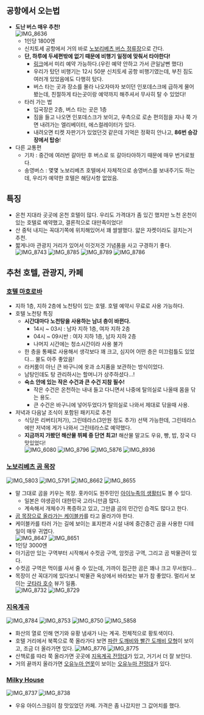 ## 공항에서 오는법
- **도난 버스 매우 추천!**  
![IMG_8636](https://github.com/user-attachments/assets/4189e775-57aa-4f6c-9278-f900b4ed909c)
  - 1인당 1800엔
  - 신치토세 공항에서 거의 바로 [노보리베츠 버스 정류장](https://maps.app.goo.gl/fYsbQCwU5EbZ9yFQ9)으로 간다.
  - **단, 하루에 두세편밖에 없기 때문에 비행기 일정에 맞춰서 타야한다!**
    - [링크](https://japanbuslines.com/ko/bus_search/hokkaido/new_chitose_airport/hokkaido/noboribetsu/)에서 미리 예약 가능하다.(우린 예약 안하고 가서 큰일날뻔 했다)
    - 우리가 탔던 비행기는 12시 50분 신치토세 공항 비행기였는데, 부친 짐도 여러개 있었음에도 다행히 탔다.
    - 버스 타는 곳과 장소를 몰라 나오자마자 보이던 인포데스크에 급하게 물어봤는데, 친절하게 타는곳이랑 예약까지 해주셔서 무사히 탈 수 있었다!
  - 타러 가는 법
    - 입국장은 2층, 버스 타는 곳은 1층
    - 짐을 들고 나오면 인포데스크가 보이고, 우측으로 로손 편의점을 지나 쭉 가면 내려가는 엘리베이터, 에스컬레이터가 있다.
    - 내려오면 티켓 자판기가 있었던것 같은데 기억은 정확히 안나고, **86번 승강장에서 탑승**!
- 다른 교통편
  - 기차 : 중간에 여러번 갈아탄 후 버스로 또 갈아타야하기 때문에 매우 번거로웠다.
  - 송영버스 : 몇몇 노보리베츠 호텔에서 자체적으로 송영버스를 보내주기도 하는데, 우리가 예약한 호텔은 해당사항 없었음.

## 특징
- 온천 지대라 곳곳에 온천 호텔이 많다. 우리도 가격대가 좀 있긴 했지만 노천 온천이 있는 호텔로 예약했고, 결론적으로 대만족이었다!
- 산 중턱 내지는 꼭대기쪽에 위치해있어서 꽤 쌀쌀했다. 얇은 자켓이라도 걸치는거 추천.
- 짧게나마 관광지 거리가 있어서 이것저것 기념품을 사고 구경하기 좋다.  
![IMG_8743](https://github.com/user-attachments/assets/bad140d1-7d07-4c4f-abe9-d8aa1f8f9d60)
![IMG_8785](https://github.com/user-attachments/assets/18f20c45-aedf-41fa-b184-6021fc50238f)
![IMG_8789](https://github.com/user-attachments/assets/ca61007d-041d-4ba6-ae7e-1516f0280209)
![IMG_8786](https://github.com/user-attachments/assets/d91aca44-a0d6-49b7-8c47-afb08247a7f7)

## 추천 호텔, 관광지, 카페

### [호텔 마호로바](https://maps.app.goo.gl/TWgxXZacoErQM4F67)
- 지하 1층, 지하 2층에 노천탕이 있는 호텔. 호텔 예약시 무료로 사용 가능하다.
- 호텔 노천탕 특징
  - **시간대마다 노천탕을 사용하는 남녀 층이 바뀐다.**
    - 14시 ~ 03시 : 남자 지하 1층, 여자 지하 2층
    - 04시 ~ 09시반 :  여자 지하 1층, 남자 지하 2층
    - 나머지 시간에는 청소시간이라 사용 불가
  - 한 층을 통째로 사용해서 생각보다 꽤 크고, 심지어 어떤 층은 미끄럼틀도 있었다... 물도 아주 좋았음!
  - 라커룸이 아닌 큰 바구니에 옷과 소지품을 보관하는 방식이었다.
  - 남탕인데도 탕 관리하시는 할머니가 상주하셨다...!
  - **숙소 안에 있는 작은 수건과 큰 수건 지참 필수!**
    - 작은 수건은 온천하는 내내 들고 다니면서 나중에 탈의실로 나올때 몸을 닦는 용도.
    - 큰 수건은 바구니에 넣어두었다가 탈의실로 나와서 제대로 닦을때 사용.
- 저녁과 다음날 조식이 포함된 패키지로 추천
  - 식당은 리버티(저가), 그린테라스(3만원 정도 추가) 선택 가능한데, 그린테라스에만 저녁에 게가 나와서 그린테라스로 예약했다.
  - **지금까지 가봤던 해산물 뷔페 중 단연 최고!** 해산물 말고도 우유, 빵, 밥, 장국 다 맛있었다!  
  ![IMG_6080](https://github.com/user-attachments/assets/9ef5fbbe-8220-4008-88ab-c5fd5c1f5735)
  ![IMG_8796](https://github.com/user-attachments/assets/3e10e398-e365-4f28-b7c6-4fc976072bc5)
  ![IMG_5876](https://github.com/user-attachments/assets/d623267e-dc1b-4077-b216-afed25b7c601)
  ![IMG_8936](https://github.com/user-attachments/assets/6eda8182-c30a-41cc-b781-921686acc691)

### [노보리베츠 곰 목장](https://maps.app.goo.gl/vBbncLn8ZdDpDaKx6)
![IMG_5803](https://github.com/user-attachments/assets/a75c6160-5dc0-4f63-b4eb-2c3830450a43)
![IMG_5791](https://github.com/user-attachments/assets/c7911c00-d859-4823-b4e0-0b3a67cd1916)
![IMG_8662](https://github.com/user-attachments/assets/5326053e-6007-49e9-b206-72c74cffbe09)
![IMG_8655](https://github.com/user-attachments/assets/bd86371a-b4cc-429a-a6a1-356e781a0dc2)
- 말 그대로 곰을 키우는 목장. 홋카이도 원주민인 [아이누족의 생활터](https://maps.app.goo.gl/eWmwDLwEBMg1QVc1A)도 볼 수 있다.
  - 일본은 야생곰이 대한민국 고라니만큼 많다.
  - 계속해서 개체수가 폭증하고 있고, 그만큼 곰의 민간인 습격도 많다고 한다.
- [곰 목장으로 올라가는 케이블카](https://maps.app.goo.gl/bAwXSG3czrFDXC1Y9)를 타고 올라가야 한다.
- 케이블카를 타러 가는 길에 보이는 표지판과 시설 내에 중간중간 곰을 사용한 디테일이 매우 귀엽다.  
![IMG_8647](https://github.com/user-attachments/assets/2f5469c2-7195-45d7-aaad-3f557564c99b)
![IMG_8651](https://github.com/user-attachments/assets/378a726a-9e3a-4531-a649-f1cb2c70a097)
- 1인당 3000엔
- 아기곰만 있는 구역부터 시작해서 수컷곰 구역, 암컷곰 구역, 그리고 곰 박물관이 있다.
- 수컷곰 구역은 먹이를 사서 줄 수 있는데, 가까이 접근한 곰은 꽤나 크고 무서웠다...
- 목장이 산 꼭대기에 있다보니 박물관 옥상에서 바라보는 뷰가 참 좋았다. 멀리서 보이는 [굿타라 호수](https://maps.app.goo.gl/S5L4T5jwG8MD4dLLA) 뷰가 일품.  
![IMG_8732](https://github.com/user-attachments/assets/6fa44d34-53b2-4336-981d-dd4b0d8c37d1)
![IMG_8729](https://github.com/user-attachments/assets/2ce9bb0f-7bc9-49c9-a062-2f2179221b33)

### [지옥계곡](https://maps.app.goo.gl/6nwGbW8TxnRnVapY8)
![IMG_8784](https://github.com/user-attachments/assets/878d0795-5e3a-4f4f-b799-70a33ae56f72)
![IMG_8753](https://github.com/user-attachments/assets/89ead955-55b3-4528-aa95-b1aafdd033f5)
![IMG_8750](https://github.com/user-attachments/assets/b40b98b8-3d0e-46a2-95c1-9f2d7ac1fc1f)
![IMG_5858](https://github.com/user-attachments/assets/1f14f456-1e6a-4734-9cd5-3b39d8e82824)
- 화산의 열로 인해 연기와 유황 냄새가 나는 계곡. 전체적으로 황토색이다.
- 호텔 거리에서 북쪽으로 쭉 올라가다 보면 [파란 도깨비와 빨간 도깨비 모형](https://maps.app.goo.gl/kKXVMwUdrjr6cCMH9)이 보이고, 조금 더 올라가면 있다.
![IMG_8776](https://github.com/user-attachments/assets/1425b8e9-78ec-4e43-bab1-1c87a107d94c)
![IMG_8775](https://github.com/user-attachments/assets/ae399331-f3e5-4ce4-afad-b99c2675abac)
- 산책로를 따라 쭉 올라가면 곳곳에 [지옥계곡 전망대](https://maps.app.goo.gl/NMusH62h54uGLYKNA)가 있고, 거기서 더 잘 보인다.
- 거의 끝까지 올라가면 [오유누마 연못](https://maps.app.goo.gl/oRz8mphy4iUCBKyZ9)이 보이는 [오유누마 전망대](https://maps.app.goo.gl/7VV59DXWJrrDynVf9)가 있다.

### [Milky House](https://maps.app.goo.gl/jzF4maPJW93rZ1h86)
![IMG_8737](https://github.com/user-attachments/assets/d45a6651-5dc6-4cc2-851d-422013c270a2)
![IMG_8738](https://github.com/user-attachments/assets/1dfaf9b0-35c4-45aa-93b7-d18451969fe8)
- 우유 아이스크림이 참 맛있었던 카페. 가격은 좀 나갔지만 그 값어치를 했다.